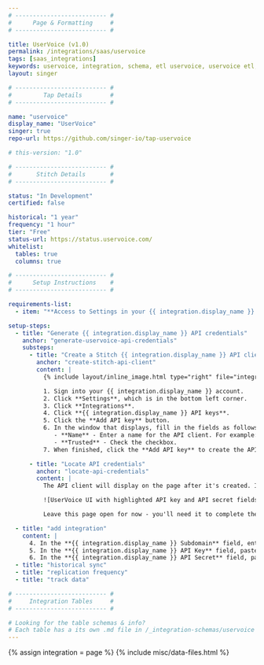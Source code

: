 ```yaml
---
# -------------------------- #
#      Page & Formatting     #
# -------------------------- #

title: UserVoice (v1.0)
permalink: /integrations/saas/uservoice
tags: [saas_integrations]
keywords: uservoice, integration, schema, etl uservoice, uservoice etl, uservoice schema
layout: singer

# -------------------------- #
#         Tap Details        #
# -------------------------- #

name: "uservoice"
display_name: "UserVoice"
singer: true 
repo-url: https://github.com/singer-io/tap-uservoice

# this-version: "1.0"

# -------------------------- #
#       Stitch Details       #
# -------------------------- #

status: "In Development"
certified: false

historical: "1 year"
frequency: "1 hour"
tier: "Free"
status-url: https://status.uservoice.com/
whitelist:
  tables: true
  columns: true

# -------------------------- #
#      Setup Instructions    #
# -------------------------- #

requirements-list:
  - item: "**Access to Settings in your {{ integration.display_name }} account.** This is required to generate API credentials for Stitch."

setup-steps:
  - title: "Generate {{ integration.display_name }} API credentials"
    anchor: "generate-uservoice-api-credentials"
    substeps:
      - title: "Create a Stitch {{ integration.display_name }} API client"
        anchor: "create-stitch-api-client"
        content: |
          {% include layout/inline_image.html type="right" file="integrations/uservoice-create-api-client.png" alt="Add API key window in UserVoice" max-width="400px" %}

          1. Sign into your {{ integration.display_name }} account.
          2. Click **Settings**, which is in the bottom left corner.
          3. Click **Integrations**.
          4. Click **{{ integration.display_name }} API keys**.
          5. Click the **Add API key** button.
          6. In the window that displays, fill in the fields as follows:
             - **Name** - Enter a name for the API client. For example: `stitch`
             - **Trusted** - Check the checkbox.
          7. When finished, click the **Add API key** to create the API client.

      - title: "Locate API credentials"
        anchor: "locate-api-credentials"
        content: |
          The API client will display on the page after it's created. In the image below the **API key** and **API Secret** are highlighted:

          ![UserVoice UI with highlighted API key and API secret fields]({{ site.baseurl }}/images/integrations/uservoice-api-credentials.png)

          Leave this page open for now - you'll need it to complete the next step in Stitch.

  - title: "add integration"
    content: |
      4. In the **{{ integration.display_name }} Subdomain** field, enter your {{ integration.display_name }} subdomain. For example: If the full subdomain were `stitch.{{ integration.name }}.com`, you'd enter `stitch` into this field.
      5. In the **{{ integration.display_name }} API Key** field, paste your {{ integration.display_name }} API key.
      6. In the **{{ integration.display_name }} API Secret** field, paste the API secret.
  - title: "historical sync"
  - title: "replication frequency"
  - title: "track data"

# -------------------------- #
#     Integration Tables     #
# -------------------------- #

# Looking for the table schemas & info?
# Each table has a its own .md file in /_integration-schemas/uservoice
---
```

{% assign integration = page %}
{% include misc/data-files.html %}